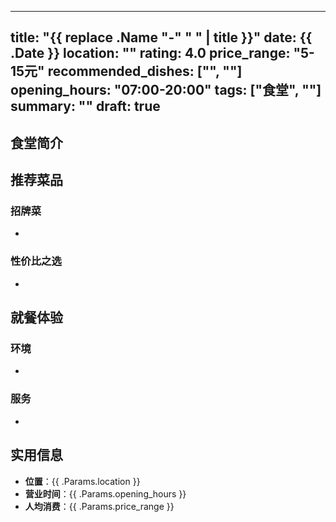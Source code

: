 <!-- archetypes/canteens.md -->
---
title: "{{ replace .Name "-" " " | title }}"
date: {{ .Date }}
location: ""
rating: 4.0
price_range: "5-15元"
recommended_dishes: ["", ""]
opening_hours: "07:00-20:00"
tags: ["食堂", ""]
summary: ""
draft: true
---

## 食堂简介

## 推荐菜品

### 招牌菜
- 

### 性价比之选
- 

## 就餐体验

### 环境
- 

### 服务
- 

## 实用信息
- **位置**：{{ .Params.location }}
- **营业时间**：{{ .Params.opening_hours }}
- **人均消费**：{{ .Params.price_range }}

